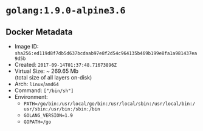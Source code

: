 # `golang:1.9.0-alpine3.6`

## Docker Metadata

- Image ID: `sha256:ed119d8f7db5d637bcdaab97e8f2d54c964135b469b199e8fa1a981437ea9d5b`
- Created: `2017-09-14T01:37:48.71673896Z`
- Virtual Size: ~ 269.65 Mb  
  (total size of all layers on-disk)
- Arch: `linux`/`amd64`
- Command: `["/bin/sh"]`
- Environment:
  - `PATH=/go/bin:/usr/local/go/bin:/usr/local/sbin:/usr/local/bin:/usr/sbin:/usr/bin:/sbin:/bin`
  - `GOLANG_VERSION=1.9`
  - `GOPATH=/go`
